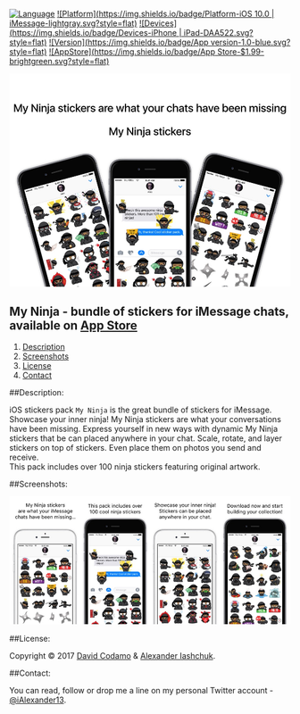 [![Language](https://img.shields.io/badge/Swift-3.0-orange.svg?style=flat)](#)
[![Platform](https://img.shields.io/badge/Platform-iOS 10.0 | iMessage-lightgray.svg?style=flat)](#)
[![Devices](https://img.shields.io/badge/Devices-iPhone | iPad-DAA522.svg?style=flat)](#)
[![Version](https://img.shields.io/badge/App version-1.0-blue.svg?style=flat)](#)
[![AppStore](https://img.shields.io/badge/App Store-$1.99-brightgreen.svg?style=flat)](http://ialexander.me/2kHIRx6)

[![My Ninja - bundle of stickers for iMessage chats](https://raw.githubusercontent.com/iAlexander/iNinja/master/Header.jpg)](http://ialexander.me/2kHIRx6)

## My Ninja - bundle of stickers for iMessage chats, available on <a href="http://ialexander.me/2kHIRx6">App Store</a>
1. [Description](#description)
2. [Screenshots](#screenshots)
3. [License](#license)
4. [Contact](#contact)

##<a name="description">Description:</a>

iOS stickers pack ```My Ninja``` is the great bundle of stickers for iMessage.  
Showcase your inner ninja! My Ninja stickers are what your conversations have been missing. Express yourself in new ways with dynamic My Ninja stickers that be can placed anywhere in your chat. Scale, rotate, and layer stickers on top of stickers. Even place them on photos you send and receive.  
This pack includes over 100 ninja stickers featuring original artwork.

##<a name="screenshots">Screenshots:</a>

[![My Ninja - bundle of stickers for iMessage chats](https://raw.githubusercontent.com/iAlexander/iNinja/master/Screenshots.jpg)](http://ialexander.me/2kHIRx6)

##<a name="license">License:</a>
 
Copyright © 2017 <a href="https://emojininjas.com">David Codamo</a> & <a href="https://iashchuk.com">Alexander Iashchuk</a>.

##<a name="contact">Contact:</a>

You can read, follow or drop me a line on my personal Twitter account - [@iAlexander13](https://twitter.com/iAlexander13).
